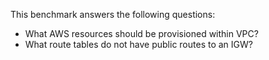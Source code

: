 This benchmark answers the following questions:

- What AWS resources should be provisioned within VPC?
- What route tables do not have public routes to an IGW?
